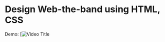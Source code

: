 # Design Web-the-band using HTML, CSS
Demo:
[![Video Title](https://github.com/nguyenhongvan02/Web-the-band/issues/1#issue-1709005337)
